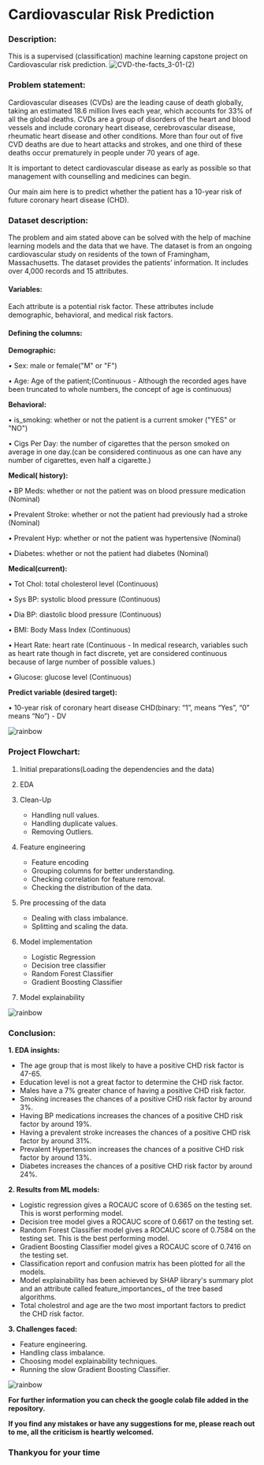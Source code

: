 # Cardiovascular Risk Prediction 

### <b>Description:</b>
This is a supervised (classification) machine learning capstone project on Cardiovascular risk prediction. 
![CVD-the-facts_3-01-(2)](https://user-images.githubusercontent.com/121633990/210383604-2c02182b-d317-4101-9ab8-74fc5a21c62d.png)


### <b>Problem statement:</b>
Cardiovascular diseases (CVDs) are the leading cause of death globally, taking an estimated 18.6 million lives each year, which accounts for 33% of all the global deaths. CVDs are a group of disorders of the heart and blood vessels and include coronary heart disease, cerebrovascular disease, rheumatic heart disease and other conditions. More than four out of five CVD deaths are due to heart attacks and strokes, and one third of these deaths occur prematurely in people under 70 years of age.

It is important to detect cardiovascular disease as early as possible so that management with counselling and medicines can begin.

Our main aim here is to predict whether the patient has a 10-year risk of future coronary heart disease (CHD).


### <b>Dataset description:</b> 
The problem and aim stated above can be solved with the help of machine learning models and the data that we have. The dataset is from an ongoing cardiovascular study on residents of the town of Framingham, Massachusetts. The dataset provides the patients’ information. It includes over 4,000 records and 15 attributes.

#### <b>Variables:</b>
Each attribute is a potential risk factor. These attributes include demographic, behavioral, and medical risk factors.

#### <b>Defining the columns:</b>
<b>Demographic:</b>

  • Sex: male or female("M" or "F")

  • Age: Age of the patient;(Continuous - Although the recorded ages have been truncated to whole numbers, the concept of age is continuous)
  
<b>Behavioral:</b>

  • is_smoking: whether or not the patient is a current smoker ("YES" or "NO")

  • Cigs Per Day: the number of cigarettes that the person smoked on average in one day.(can be considered continuous as one can have any number of cigarettes, even half a cigarette.)
  
<b>Medical( history):</b>

  • BP Meds: whether or not the patient was on blood pressure medication (Nominal)

  • Prevalent Stroke: whether or not the patient had previously had a stroke (Nominal)

  • Prevalent Hyp: whether or not the patient was hypertensive (Nominal)

  • Diabetes: whether or not the patient had diabetes (Nominal)
  
<b>Medical(current):</b>

  • Tot Chol: total cholesterol level (Continuous)

  • Sys BP: systolic blood pressure (Continuous)

  • Dia BP: diastolic blood pressure (Continuous)

  • BMI: Body Mass Index (Continuous)

  • Heart Rate: heart rate (Continuous - In medical research, variables such as heart rate though in fact discrete, yet are considered continuous because of large number of possible values.)

  • Glucose: glucose level (Continuous)
  
<b>Predict variable (desired target):</b>

  • 10-year risk of coronary heart disease CHD(binary: “1”, means “Yes”, “0” means “No”) - DV
  
![rainbow](https://user-images.githubusercontent.com/85065799/204543278-26c507b6-400a-42e0-852f-2e09362f6e12.png)

### <b>Project Flowchart:</b>
1. Initial preparations(Loading the dependencies and the data)

2. EDA 

3. Clean-Up
     * Handling null values.
     * Handling duplicate values.
     * Removing Outliers.

4. Feature engineering
     * Feature encoding
     * Grouping columns for better understanding.
     * Checking correlation for feature removal.
     * Checking the distribution of the data.
     
5. Pre processing of the data
     * Dealing with class imbalance.
     * Splitting and scaling the data.
    
6. Model implementation 
     * Logistic Regression
     * Decision tree classifier
     * Random Forest Classifier
     * Gradient Boosting Classifier

7. Model explainability

![rainbow](https://user-images.githubusercontent.com/85065799/204543278-26c507b6-400a-42e0-852f-2e09362f6e12.png)

### <b>Conclusion:</b>

<b>1. EDA insights:</b>
  * The age group that is most likely to have a positive CHD risk factor is 47-65.
  * Education level is not a great factor to determine the CHD risk factor.
  * Males have a 7% greater chance of having a positive CHD risk factor.
  * Smoking increases the chances of a positive CHD risk factor by around 3%.  
  * Having BP medications increases the chances of a positive CHD risk factor by around 19%.
  * Having a prevalent stroke increases the chances of a positive CHD risk factor by around 31%.
  * Prevalent Hypertension increases the chances of a positive CHD risk factor by around 13%.
  * Diabetes increases the chances of a positive CHD risk factor by around 24%.
   
<b>2. Results from ML models:</b>
  * Logistic regression gives a ROCAUC score of 0.6365 on the testing set. This is worst performing model.
  * Decision tree model gives a ROCAUC score of 0.6617 on the testing set.
  * Random Forest Classifier model gives a ROCAUC score of 0.7584 on the testing set. This is the best performing model.
  * Gradient Boosting Classifier model gives a ROCAUC score of 0.7416 on the testing set.
  * Classification report and confusion matrix has been plotted for all the models.
  * Model explainability has been achieved by SHAP library's summary plot and an attribute called feature_importances_ of the tree based algorithms.
  * Total cholestrol and age are the two most important factors to predict the CHD risk factor.

<b>3. Challenges faced:</b>
  * Feature engineering.
  * Handling class imbalance.
  * Choosing model explainability techniques.
  * Running the slow Gradient Boosting Classifier.

![rainbow](https://user-images.githubusercontent.com/85065799/204543278-26c507b6-400a-42e0-852f-2e09362f6e12.png)

<b> For further information you can check the google colab file added in the repository. 

If you find any mistakes or have any suggestions for me, please reach out to me, all the criticism is heartly welcomed.



### Thankyou for your time 
